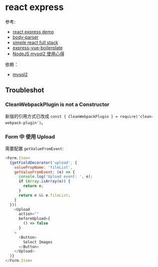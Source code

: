 # react express

参考:  

- [react express demo](https://github.com/Nealyang/React-Express-Blog-Demo)
- [body-parser](https://github.com/nonelittlesong/study-web/blob/master/JSLibrary/Express-Middleware/body-parser/body-parser.md)
- [simple react full stack](https://github.com/crsandeep/simple-react-full-stack)
- [express-vue-boilerplate](https://github.com/nonelittlesong/express-vue-boilerplate)
- [NodeJS mysql2 使用心得](https://blog.csdn.net/u010379324/article/details/51228569)

依赖：  

- [mysql2](https://github.com/sidorares/node-mysql2#readme)

## Troubleshot

### CleanWebpackPlugin is not a Constructor

新版的引用方式已改成 `const { CleanWebpackPlugin } = require('clean-webpack-plugin')`。  

### Form 中 使用 Upload

需要配置 `getValueFromEvent`:  

```js
<Form.Item>
  {getFieldDecorator('upload', {
    valuePropName: 'fileList',
    getValueFromEvent: (e) => {
      console.log('Upload event: ', e);
      if (Array.isArray(e)) {
        return e;
      }
      return e && e.fileList;
    }
  })(
    <Upload
      action=""
      beforeUpload={
        () => false
      }
    >
      <Button>
        Select Images
      </Button>
    </Upload>
  )}
</Form.Item>
```
